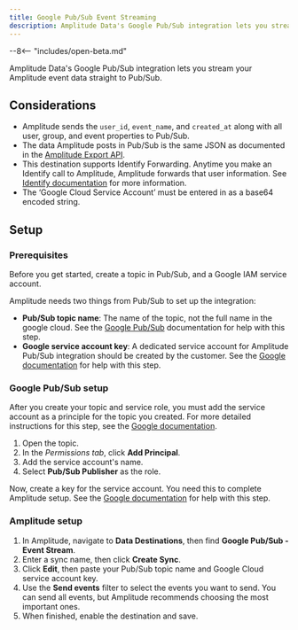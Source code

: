 ```yaml
---
title: Google Pub/Sub Event Streaming
description: Amplitude Data's Google Pub/Sub integration lets you stream your Amplitude event data straight to Pub/Sub.
---
```


--8<-- "includes/open-beta.md"

Amplitude Data's Google Pub/Sub integration lets you stream your Amplitude event data straight to Pub/Sub.

## Considerations

- Amplitude sends the `user_id`, `event_name`, and `created_at`  along with all user, group, and event properties to Pub/Sub.
- The data Amplitude posts in Pub/Sub is the same JSON as documented in the [Amplitude Export API](https://www.docs.developers.amplitude.com/analytics/apis/export-api/#response).
- This destination supports Identify Forwarding. Anytime you make an Identify call to Amplitude, Amplitude forwards that user information. See [Identify documentation](https://www.docs.developers.amplitude.com/analytics/apis/identify-api/) for more information.
- The ‘Google Cloud Service Account’ must be entered in as a base64 encoded string.  

## Setup

### Prerequisites

Before you get started, create a topic in Pub/Sub, and a Google IAM service account.

Amplitude needs two things from Pub/Sub to set up the integration:

- **Pub/Sub topic name**: The name of the topic, not the full name in the google cloud. See the [Google Pub/Sub](https://cloud.google.com/pubsub/docs/admin) documentation for help with this step. 
- **Google service account key**: A dedicated service account for Amplitude Pub/Sub integration should be created by the customer. See the [Google documentation](https://cloud.google.com/iam/docs/service-accounts) for help with this step.

### Google Pub/Sub setup

After you create your topic and service role, you must add the service account as a principle for the topic you created. For more detailed instructions for this step, see the [Google documentation](https://cloud.google.com/pubsub/docs/access-control?hl=en#console).

1. Open the topic.
2. In the *Permissions tab*, click **Add Principal**.
3. Add the service account's name.
4. Select **Pub/Sub Publisher** as the role.

Now, create a key for the service account. You need this to complete Amplitude setup. See the [Google documentation](https://cloud.google.com/iam/docs/creating-managing-service-account-keys) for help with this step.

### Amplitude setup

1. In Amplitude, navigate to **Data Destinations**, then find **Google Pub/Sub - Event Stream**.
2. Enter a sync name, then click **Create Sync**.
3. Click **Edit**, then paste your Pub/Sub topic name and Google Cloud service account key.
4. Use the **Send events** filter to select the events you want to send. You can send all events, but Amplitude recommends choosing the most important ones.
5. When finished, enable the destination and save.
